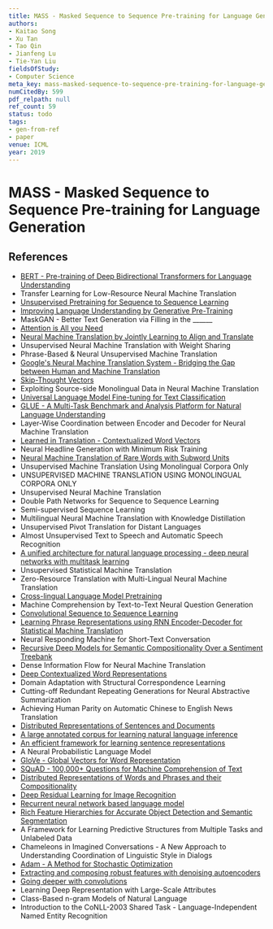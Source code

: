 ```yaml
---
title: MASS - Masked Sequence to Sequence Pre-training for Language Generation
authors:
- Kaitao Song
- Xu Tan
- Tao Qin
- Jianfeng Lu
- Tie-Yan Liu
fieldsOfStudy:
- Computer Science
meta_key: mass-masked-sequence-to-sequence-pre-training-for-language-generation
numCitedBy: 599
pdf_relpath: null
ref_count: 59
status: todo
tags:
- gen-from-ref
- paper
venue: ICML
year: 2019
---
```


# MASS - Masked Sequence to Sequence Pre-training for Language Generation

## References

- [BERT - Pre-training of Deep Bidirectional Transformers for Language Understanding](./bert-pre-training-of-deep-bidirectional-transformers-for-language-understanding.md)
- Transfer Learning for Low-Resource Neural Machine Translation
- [Unsupervised Pretraining for Sequence to Sequence Learning](./unsupervised-pretraining-for-sequence-to-sequence-learning.md)
- [Improving Language Understanding by Generative Pre-Training](./improving-language-understanding-by-generative-pre-training.md)
- MaskGAN - Better Text Generation via Filling in the ______
- [Attention is All you Need](./attention-is-all-you-need.md)
- [Neural Machine Translation by Jointly Learning to Align and Translate](./neural-machine-translation-by-jointly-learning-to-align-and-translate.md)
- Unsupervised Neural Machine Translation with Weight Sharing
- Phrase-Based & Neural Unsupervised Machine Translation
- [Google's Neural Machine Translation System - Bridging the Gap between Human and Machine Translation](./google-s-neural-machine-translation-system-bridging-the-gap-between-human-and-machine-translation.md)
- [Skip-Thought Vectors](./skip-thought-vectors.md)
- Exploiting Source-side Monolingual Data in Neural Machine Translation
- [Universal Language Model Fine-tuning for Text Classification](./universal-language-model-fine-tuning-for-text-classification.md)
- [GLUE - A Multi-Task Benchmark and Analysis Platform for Natural Language Understanding](./glue-a-multi-task-benchmark-and-analysis-platform-for-natural-language-understanding.md)
- Layer-Wise Coordination between Encoder and Decoder for Neural Machine Translation
- [Learned in Translation - Contextualized Word Vectors](./learned-in-translation-contextualized-word-vectors.md)
- Neural Headline Generation with Minimum Risk Training
- [Neural Machine Translation of Rare Words with Subword Units](./neural-machine-translation-of-rare-words-with-subword-units.md)
- Unsupervised Machine Translation Using Monolingual Corpora Only
- UNSUPERVISED MACHINE TRANSLATION USING MONOLINGUAL CORPORA ONLY
- Unsupervised Neural Machine Translation
- Double Path Networks for Sequence to Sequence Learning
- Semi-supervised Sequence Learning
- Multilingual Neural Machine Translation with Knowledge Distillation
- Unsupervised Pivot Translation for Distant Languages
- Almost Unsupervised Text to Speech and Automatic Speech Recognition
- [A unified architecture for natural language processing - deep neural networks with multitask learning](./a-unified-architecture-for-natural-language-processing-deep-neural-networks-with-multitask-learning.md)
- Unsupervised Statistical Machine Translation
- Zero-Resource Translation with Multi-Lingual Neural Machine Translation
- [Cross-lingual Language Model Pretraining](./cross-lingual-language-model-pretraining.md)
- Machine Comprehension by Text-to-Text Neural Question Generation
- [Convolutional Sequence to Sequence Learning](./convolutional-sequence-to-sequence-learning.md)
- [Learning Phrase Representations using RNN Encoder-Decoder for Statistical Machine Translation](./learning-phrase-representations-using-rnn-encoder-decoder-for-statistical-machine-translation.md)
- Neural Responding Machine for Short-Text Conversation
- [Recursive Deep Models for Semantic Compositionality Over a Sentiment Treebank](./recursive-deep-models-for-semantic-compositionality-over-a-sentiment-treebank.md)
- Dense Information Flow for Neural Machine Translation
- [Deep Contextualized Word Representations](./deep-contextualized-word-representations.md)
- Domain Adaptation with Structural Correspondence Learning
- Cutting-off Redundant Repeating Generations for Neural Abstractive Summarization
- Achieving Human Parity on Automatic Chinese to English News Translation
- [Distributed Representations of Sentences and Documents](./distributed-representations-of-sentences-and-documents.md)
- [A large annotated corpus for learning natural language inference](./a-large-annotated-corpus-for-learning-natural-language-inference.md)
- [An efficient framework for learning sentence representations](./an-efficient-framework-for-learning-sentence-representations.md)
- A Neural Probabilistic Language Model
- [GloVe - Global Vectors for Word Representation](./glove-global-vectors-for-word-representation.md)
- [SQuAD - 100,000+ Questions for Machine Comprehension of Text](./squad-100-000-questions-for-machine-comprehension-of-text.md)
- [Distributed Representations of Words and Phrases and their Compositionality](./distributed-representations-of-words-and-phrases-and-their-compositionality.md)
- [Deep Residual Learning for Image Recognition](./deep-residual-learning-for-image-recognition.md)
- [Recurrent neural network based language model](./recurrent-neural-network-based-language-model.md)
- [Rich Feature Hierarchies for Accurate Object Detection and Semantic Segmentation](./rich-feature-hierarchies-for-accurate-object-detection-and-semantic-segmentation.md)
- A Framework for Learning Predictive Structures from Multiple Tasks and Unlabeled Data
- Chameleons in Imagined Conversations - A New Approach to Understanding Coordination of Linguistic Style in Dialogs
- [Adam - A Method for Stochastic Optimization](./adam-a-method-for-stochastic-optimization.md)
- [Extracting and composing robust features with denoising autoencoders](./extracting-and-composing-robust-features-with-denoising-autoencoders.md)
- [Going deeper with convolutions](./going-deeper-with-convolutions.md)
- Learning Deep Representation with Large-Scale Attributes
- Class-Based n-gram Models of Natural Language
- Introduction to the CoNLL-2003 Shared Task - Language-Independent Named Entity Recognition
